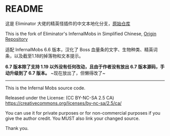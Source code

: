 # README #

这是 Eliminator 大佬的精英怪插件的中文本地化分支，[原始仓库](https://bitbucket.org/Eliminator/infernalmobs/src/master/)

This is the fork of Eliminator's InfernalMobs in Simplified Chinese, [Origin Repository](https://bitbucket.org/Eliminator/infernalmobs/src/master/)

适配 InfernalMobs 6.6 版本，汉化了 Boss 血量条的文字、生物种类、精英词条，以及截至1.18的掉落物和文本提示。

**6.7 版本除了支持 1.19 以外没有任何改动，且由于作者没有放出 6.7 版本源码，手动升级到了 6.7 版本。**
~现在放出了，但懒得改了~

---
This is the Infernal Mobs source code. 

Released under the License: (CC BY-NC-SA 2.5 CA)
https://creativecommons.org/licenses/by-nc-sa/2.5/ca/

You can use it for private purposes or for non-commercial purposes if you give the author credit.
You MUST also link your changed source.

Thank you.
